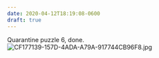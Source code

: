 ```yaml
---
date: 2020-04-12T18:19:08-0600
draft: true
---
```




Quarantine puzzle 6, done. ![CF177139-157D-4ADA-A79A-917744CB96F8.jpg](https://ianwhitney.micro.blog/uploads/2020/8c95a2387c.jpg)



